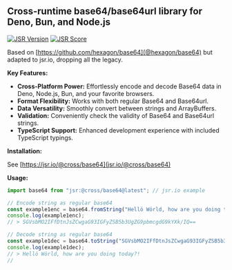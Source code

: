 ## Cross-runtime base64/base64url library for Deno, Bun, and Node.js

[![JSR Version](https://jsr.io/badges/@cross/base64)](https://jsr.io/@cross/base64) [![JSR Score](https://jsr.io/badges/@cross/base64/score)](https://jsr.io/@cross/base64/score)

Based on [https://github.com/hexagon/base64](@hexagon/base64) but adapted to jsr.io, dropping all the legacy.

**Key Features:**

- **Cross-Platform Power:** Effortlessly encode and decode Base64 data in Deno, Node.js, Bun, and your favorite browsers.
- **Format Flexibility:** Works with both regular Base64 and Base64url.
- **Data Versatility:** Smoothly convert between strings and ArrayBuffers.
- **Validation:** Conveniently check the validity of Base64 and Base64url strings.
- **TypeScript Support:** Enhanced development experience with included TypeScript typings.

**Installation:**

See [https://jsr.io/@cross/base64](jsr.io/@cross/base64)

**Usage:**

```javascript
import base64 from "jsr:@cross/base64@latest"; // jsr.io example

// Encode string as regular base64
const example1enc = base64.fromString("Hellö Wörld, how are you doing today?!");
console.log(example1enc);
// > SGVsbMO2IFfDtnJsZCwgaG93IGFyZSB5b3UgZG9pbmcgdG9kYXk/IQ==

// Decode string as regular base64
const example1dec = base64.toString("SGVsbMO2IFfDtnJsZCwgaG93IGFyZSB5b3UgZG9pbmcgdG9kYXk/IQ==");
console.log(example1dec);
// > Hellö Wörld, how are you doing today?!
//
```
